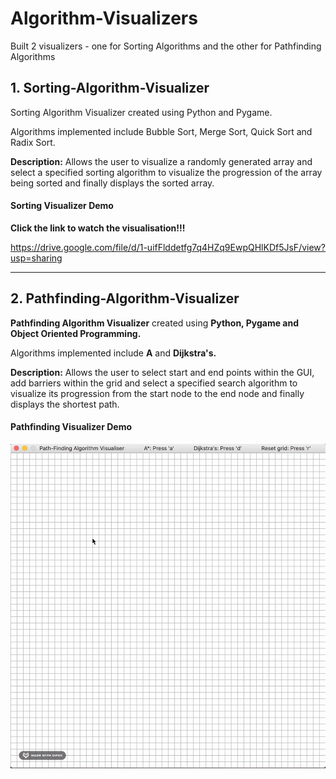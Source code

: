 # Algorithm-Visualizers

Built 2 visualizers - one for Sorting Algorithms and the other for Pathfinding Algorithms


## 1. Sorting-Algorithm-Visualizer
Sorting Algorithm Visualizer created using Python and Pygame.

Algorithms implemented include Bubble Sort, Merge Sort, Quick Sort and Radix Sort.

**Description:**
Allows the user to visualize a randomly generated array and select a specified sorting algorithm to visualize the progression of the array being sorted and finally displays the sorted array.


#### **Sorting Visualizer Demo**

**Click the link to watch the visualisation!!!**

https://drive.google.com/file/d/1-uifFlddetfg7q4HZq9EwpQHlKDf5JsF/view?usp=sharing


--- 


## 2. Pathfinding-Algorithm-Visualizer
**Pathfinding Algorithm Visualizer** created using **Python, Pygame and Object Oriented Programming.**

Algorithms implemented include **A** and **Dijkstra's.**

**Description:**
Allows the user to select start and end points within the GUI, add barriers within the grid and select a specified search algorithm to visualize its progression from the start node to the end node and finally displays the shortest path.


#### **Pathfinding Visualizer Demo**


![Pathfinding Visualizer Demo](https://raw.githubusercontent.com/Sahircs/Pathfinding-Algorithm-Visualiser/master/Pathfinding.gif)


